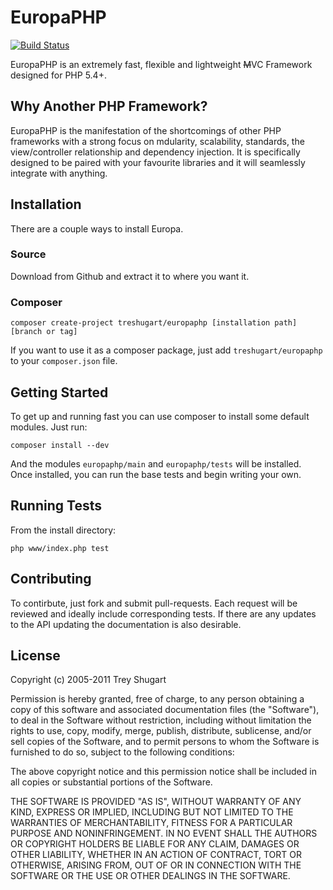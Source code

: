 EuropaPHP
=========

[![Build Status](https://travis-ci.org/treshugart/EuropaPHP.png)](https://travis-ci.org/treshugart/EuropaPHP)

EuropaPHP is an extremely fast, flexible and lightweight <del>M</del>VC Framework designed for PHP 5.4+.

Why Another PHP Framework?
--------------------------

EuropaPHP is the manifestation of the shortcomings of other PHP frameworks with a strong focus on mdularity, scalability, standards, the view/controller relationship and dependency injection. It is specifically designed to be paired with your favourite libraries and it will seamlessly integrate with anything.

Installation
------------

There are a couple ways to install Europa.

### Source

Download from Github and extract it to where you want it.

### Composer

    composer create-project treshugart/europaphp [installation path] [branch or tag]

If you want to use it as a composer package, just add `treshugart/europaphp` to your `composer.json` file.

Getting Started
---------------

To get up and running fast you can use composer to install some default modules. Just run:

    composer install --dev

And the modules `europaphp/main` and `europaphp/tests` will be installed. Once installed, you can run the base tests and begin writing your own.

Running Tests
-------------

From the install directory:

    php www/index.php test

Contributing
------------

To contirbute, just fork and submit pull-requests. Each request will be reviewed and ideally include corresponding tests. If there are any updates to the API updating the documentation is also desirable.

License
-------

Copyright (c) 2005-2011 Trey Shugart

Permission is hereby granted, free of charge, to any person obtaining a copy of this software and associated documentation files (the "Software"), to deal in the Software without restriction, including without limitation the rights to use, copy, modify, merge, publish, distribute, sublicense, and/or sell copies of the Software, and to permit persons to whom the Software is furnished to do so, subject to the following conditions:

The above copyright notice and this permission notice shall be included in all copies or substantial portions of the Software.

THE SOFTWARE IS PROVIDED "AS IS", WITHOUT WARRANTY OF ANY KIND, EXPRESS OR IMPLIED, INCLUDING BUT NOT LIMITED TO THE WARRANTIES OF MERCHANTABILITY, FITNESS FOR A PARTICULAR PURPOSE AND NONINFRINGEMENT. IN NO EVENT SHALL THE AUTHORS OR COPYRIGHT HOLDERS BE LIABLE FOR ANY CLAIM, DAMAGES OR OTHER LIABILITY, WHETHER IN AN ACTION OF CONTRACT, TORT OR OTHERWISE, ARISING FROM, OUT OF OR IN CONNECTION WITH THE SOFTWARE OR THE USE OR OTHER DEALINGS IN THE SOFTWARE.
